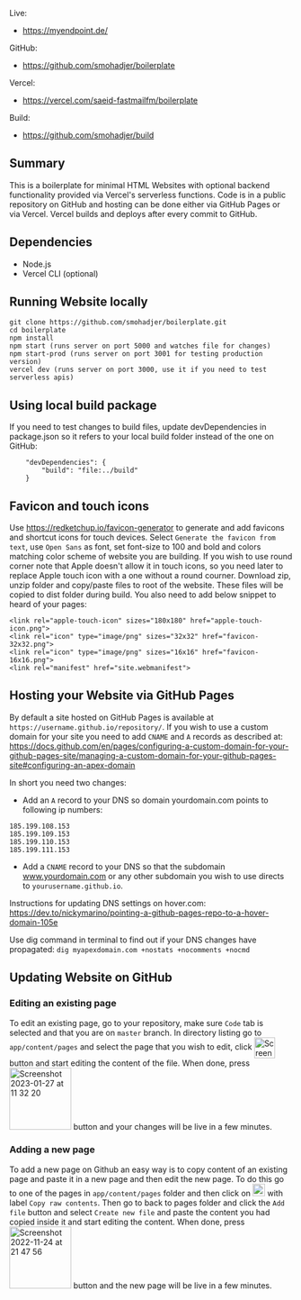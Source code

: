 Live:
- https://myendpoint.de/

GitHub:
- https://github.com/smohadjer/boilerplate

Vercel:
- https://vercel.com/saeid-fastmailfm/boilerplate

Build:
- https://github.com/smohadjer/build

## Summary
This is a boilerplate for minimal HTML Websites with optional backend functionality provided via Vercel's serverless functions. Code is in a public repository on GitHub and hosting can be done either via GitHub Pages or via Vercel. Vercel builds and deploys after every commit to GitHub.

## Dependencies
- Node.js
- Vercel CLI (optional)

## Running Website locally
````
git clone https://github.com/smohadjer/boilerplate.git
cd boilerplate
npm install
npm start (runs server on port 5000 and watches file for changes)
npm start-prod (runs server on port 3001 for testing production version)
vercel dev (runs server on port 3000, use it if you need to test serverless apis)
````

## Using local build package
If you need to test changes to build files, update devDependencies in package.json so it refers to your local build folder instead of the one on GitHub:
````
	"devDependencies": {
		"build": "file:../build"
	}
````

## Favicon and touch icons
Use https://redketchup.io/favicon-generator to generate and add favicons and shortcut icons for touch devices. Select `Generate the favicon from text`, use `Open Sans` as font, set font-size to 100 and bold and colors matching color scheme of website you are building. If you wish to use round corner note that Apple doesn't allow it in touch icons, so you need later to replace Apple touch icon with a one without a round courner. Download zip, unzip folder and copy/paste files to root of the website. These files will be copied to dist folder during build. You also need to add below snippet to heard of your pages:
````
<link rel="apple-touch-icon" sizes="180x180" href="apple-touch-icon.png">
<link rel="icon" type="image/png" sizes="32x32" href="favicon-32x32.png">
<link rel="icon" type="image/png" sizes="16x16" href="favicon-16x16.png">
<link rel="manifest" href="site.webmanifest">
````

## Hosting your Website via GitHub Pages
By default a site hosted on GitHub Pages is available at `https://username.github.io/repository/`. If you wish to use a custom domain for your site you need to add `CNAME` and `A` records as described at:
https://docs.github.com/en/pages/configuring-a-custom-domain-for-your-github-pages-site/managing-a-custom-domain-for-your-github-pages-site#configuring-an-apex-domain

In short you need two changes:
- Add an `A` record to your DNS so domain yourdomain.com points to following ip numbers:
````
185.199.108.153
185.199.109.153
185.199.110.153
185.199.111.153
````
- Add a `CNAME` record to your DNS so that the subdomain www.yourdomain.com or any other subdomain you wish to use directs to `yourusername.github.io`.

Instructions for updating DNS settings on hover.com:
https://dev.to/nickymarino/pointing-a-github-pages-repo-to-a-hover-domain-105e

Use dig command in terminal to find out if your DNS changes have propagated:
`dig myapexdomain.com +nostats +nocomments +nocmd`

## Updating Website on GitHub
### Editing an existing page
To edit an existing page, go to your repository, make sure `Code` tab is selected and that you are on `master` branch. In directory listing go to `app/content/pages` and select the page that you wish to edit, click <img width="37" style="vertical-align: middle;" alt="Screenshot 2023-01-27 at 11 37 48" src="https://user-images.githubusercontent.com/1375720/215066559-762c3335-a265-44e9-8845-fa468ab55bed.png">
 button and start editing the content of the file. When done, press <img width="110" alt="Screenshot 2023-01-27 at 11 32 20" src="https://user-images.githubusercontent.com/1375720/215065884-6a215381-cb73-40ad-a62e-44ef41072750.png"> button and your changes will be live in a few minutes.


### Adding a new page
To add a new page on Github an easy way is to copy content of an existing page and paste it in a new page and then edit the new page. To do this go to one of the pages in `app/content/pages` folder and then click on <img width="22" alt="Screenshot 2022-11-24 at 21 46 27" src="https://user-images.githubusercontent.com/1375720/203860858-2dcd304f-13b3-4f28-a353-9a68aa2b89de.png"> with label `Copy raw contents`. Then go to back to pages folder and click the `Add file` button and select `Create new file` and paste the content you had copied inside it and start editing the content. When done, press <img width="110" alt="Screenshot 2022-11-24 at 21 47 56" src="https://user-images.githubusercontent.com/1375720/203860961-14e97ea0-58c3-4844-ba3c-556657d33c34.png"> button and the new page will be live in a few minutes.
